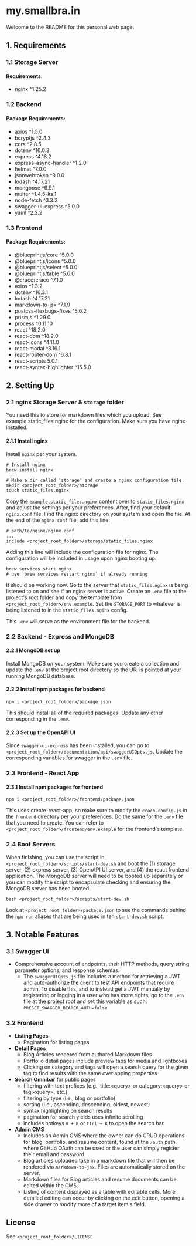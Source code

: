 # my.smallbra.in

Welcome to the README for this personal web page.

## 1. Requirements

### 1.1 Storage Server

#### Requirements:

- nginx ^1.25.2

### 1.2 Backend

#### Package Requirements:

- axios ^1.5.0
- bcryptjs ^2.4.3
- cors ^2.8.5
- dotenv ^16.0.3
- express ^4.18.2
- express-async-handler ^1.2.0
- helmet ^7.0.0
- jsonwebtoken ^9.0.0
- lodash ^4.17.21
- mongoose ^6.9.1
- multer ^1.4.5-lts.1
- node-fetch ^3.3.2
- swagger-ui-express ^5.0.0
- yaml ^2.3.2

### 1.3 Frontend

#### Package Requirements:

- @blueprintjs/core ^5.0.0
- @blueprintjs/icons ^5.0.0
- @blueprintjs/select ^5.0.0
- @blueprintjs/table ^5.0.0
- @craco/craco ^7.1.0
- axios ^1.3.2
- dotenv ^16.3.1
- lodash ^4.17.21
- markdown-to-jsx ^7.1.9
- postcss-flexbugs-fixes ^5.0.2
- prismjs ^1.29.0
- process ^0.11.10
- react ^18.2.0
- react-dom ^18.2.0
- react-icons ^4.11.0
- react-modal ^3.16.1
- react-router-dom ^6.8.1
- react-scripts 5.0.1
- react-syntax-highlighter ^15.5.0

## 2. Setting Up

### 2.1 nginx Storage Server & `storage` folder

You need this to store for markdown files which you upload. See example.static_files.nginx for the configuration. Make sure you have nginx installed.

#### 2.1.1 Install nginx

Install `nginx` per your system.

```shell
# Install nginx
brew install nginx

# Make a dir called 'storage' and create a nginx configuration file.
mkdir <project_root_folder>/storage
touch static_files.nginx
```

Copy the `example.static_files.nginx` content over to `static_files.nginx` and adjust the settings per your preferences. After, find your default `nginx.conf` file. Find the nginx directory on your system and open the file. At the end of the `nginx.conf` file, add this line:

```shell
# path/to/nginx/nginx.conf
...
include <project_root_folder>/storage/static_files.nginx
```

Adding this line will include the configuration file for nginx. The configuration will be included in usage upon nginx booting up.

```shell
brew services start nginx
# use `brew services restart nginx` if already running
```

It should be working now. Go to the server that `static_files.nginx` is being listened to on and see if an nginx server is active. Create an `.env` file at the project's root folder and copy the template from `<project_root_folder>/env.example`. Set the `STORAGE_PORT` to whatever is being listened to in the `static_files.nginx` config.

This `.env` will serve as the environment file for the backend.

### 2.2 Backend - Express and MongoDB

#### 2.2.1 MongoDB set up

Install MongoDB on your system. Make sure you create a collection and update the `.env` at the project root directory so the URI is pointed at your running MongoDB database.

#### 2.2.2 Install npm packages for backend

```
npm i <project_root_folder>/package.json
```

This should install all of the required packages. Update any other corresponding in the `.env`.

#### 2.2.3 Set up the OpenAPI UI

Since `swagger-ui-express` has been installed, you can go to `<project_root_folder>/documentation/api/swaggerUIOpts.js`. Update the corresponding variables for swagger in the `.env` file.

### 2.3 Frontend - React App

#### 2.3.1 Install npm packages for frontend

```
npm i <project_root_folder>/frontend/package.json
```

This uses create-react-app, so make sure to modify the `craco.config.js` in the `frontend` directory per your preferences. Do the same for the `.env` file that you need to create. You can refer to `<project_root_folder>/frontend/env.example` for the frontend's template.

### 2.4 Boot Servers

When finishing, you can use the script in `<project_root_folder>/scripts/start-dev.sh` and boot the (1) storage server, (2) express server, (3) OpenAPI UI server, and (4) the react frontend application. The MongoDB server will need to be booted up separately or you can modify the script to encapsulate checking and ensuring the MongoDB server has been booted.

```shell
bash <project_root_folder>/scripts/start-dev.sh
```

Look at `<project_root_folder>/package.json` to see the commands behind the `npm run` aliases that are being used in teh `start-dev.sh` script.

## 3. Notable Features

### 3.1 Swagger UI

- Comprehensive account of endpoints, their HTTP methods, query string parameter options, and response schemas.
  - The `swaggerUIOpts.js` file includes a method for retrieving a JWT and auto-authorize the client to test API endpoints that require admin. To disable this, and to instead get a JWT manually by registering or logging in a user who has more rights, go to the `.env` file at the project root and set this variable as such: `PRESET_SWAGGER_BEARER_AUTH=false`

### 3.2 Frontend

- **Listing Pages**
  - Pagination for listing pages
- **Detail Pages**
  - Blog Articles rendered from authored Markdown files
  - Portfolio detail pages include preview tabs for media and lightboxes
  - Clicking on category and tags will open a search query for the given tag to find results with the same overlapping properties
- **Search Omnibar** for public pages
  - filtering with text prefixes (e.g., title:\<query\> or category:\<query\> or tag:\<query\>, etc.)
  - filtering by type (i.e., blog or portfolio)
  - sorting (i.e., ascending, descending, oldest, newest)
  - syntax highlighting on search results
  - pagination for search yields uses infinite scrolling
  - includes hotkeys `⌘ + K` or `Ctrl + K` to open the search bar
- **Admin CMS**
  - Includes an Admin CMS where the owner can do CRUD operations for blog, portfolio, and resume content, found at the `/auth` path, where GitHub OAuth can be used or the user can simply register their email and password.
  - Blog articles uploaded take in a markdown file that will then be rendered via `markdown-to-jsx`. Files are automatically stored on the server.
  - Markdown files for Blog articles and resume documents can be edited within the CMS.
  - Listing of content displayed as a table with editable cells. More detailed editing can occur by clicking on the edit button, opening a side drawer to modify more of a target item's field.

## License

See `<project_root_folder>/LICENSE`
